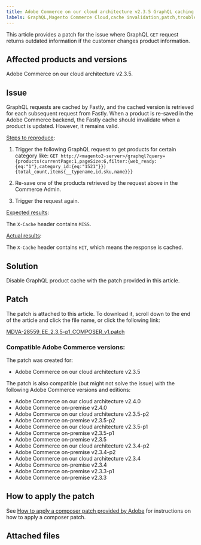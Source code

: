 ```yaml
---
title: Adobe Commerce on our cloud architecture v2.3.5 GraphQL caching invalidation not working
labels: GraphQL,Magento Commerce Cloud,cache invalidation,patch,troubleshooting,Adobe Commerce,Adobe Commerce on our cloud architecture,Adobe Commerce on-premise
---
```


This article provides a patch for the issue where GraphQL `GET` request returns outdated information if the customer changes product information.

## Affected products and versions

Adobe Commerce on our cloud architecture v2.3.5.

## Issue

GraphQL requests are cached by Fastly, and the cached version is retrieved for each subsequent request from Fastly. When a product is re-saved in the Adobe Commerce backend, the Fastly cache should invalidate when a product is updated. However, it remains valid.

<ins>Steps to reproduce</ins>:

1. Trigger the following GraphQL request to get products for certain category like:    ```GET http://<magento2-server>/graphql?query={products(currentPage:1,pageSize:6,filter:{web_ready:{eq:"1"},category_id:{eq:"1521"}}){total_count,items{__typename,id,sku,name}}}```    

1. Re-save one of the products retrieved by the request above in the Commerce Admin.
1. Trigger the request again.

<ins>Expected results</ins>:

The `X-Cache` header contains `MISS`.

<ins>Actual results</ins>:

The `X-Cache` header contains `HIT`, which means the response is cached.

## Solution

Disable GraphQL product cache with the patch provided in this article.

## Patch

The patch is attached to this article. To download it, scroll down to the end of the article and click the file name, or click the following link:

 [MDVA-28559\_EE\_2.3.5-p1\_COMPOSER\_v1.patch](assets/MDVA-28559_EE_2.3.5-p1_v1.composer.patch.zip)

### Compatible Adobe Commerce versions:

The patch was created for:

* Adobe Commerce on our cloud architecture v2.3.5

The patch is also compatible (but might not solve the issue) with the following Adobe Commerce versions and editions:

* Adobe Commerce on our cloud architecture v2.4.0
* Adobe Commerce on-premise v2.4.0
* Adobe Commerce on our cloud architecture v2.3.5-p2
* Adobe Commerce on-premise v2.3.5-p2
* Adobe Commerce on our cloud architecture v2.3.5-p1
* Adobe Commerce on-premise v2.3.5-p1
* Adobe Commerce on-premise v2.3.5
* Adobe Commerce on our cloud architecture v2.3.4-p2
* Adobe Commerce on-premise v2.3.4-p2
* Adobe Commerce on our cloud architecture v2.3.4
* Adobe Commerce on-premise v2.3.4
* Adobe Commerce on-premise v2.3.3-p1
* Adobe Commerce on-premise v2.3.3

## How to apply the patch

See [How to apply a composer patch provided by Adobe](https://support.magento.com/hc/en-us/articles/360028367731) for instructions on how to apply a composer patch.

## Attached files
